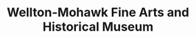 ---
layout: repo
title: "Wellton-Mohawk Fine Arts and Historical Museum"
id: 13375
permalink: repos/13375/
---